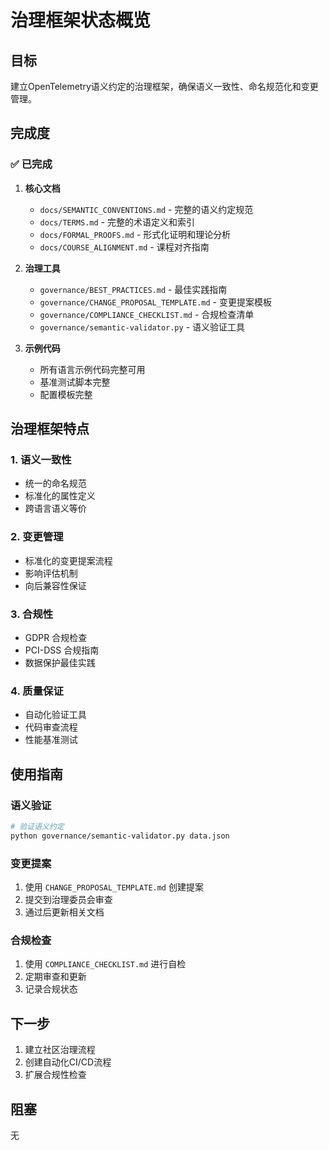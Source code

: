 # 治理框架状态概览

## 目标

建立OpenTelemetry语义约定的治理框架，确保语义一致性、命名规范化和变更管理。

## 完成度

### ✅ 已完成

1. **核心文档**
   - `docs/SEMANTIC_CONVENTIONS.md` - 完整的语义约定规范
   - `docs/TERMS.md` - 完整的术语定义和索引
   - `docs/FORMAL_PROOFS.md` - 形式化证明和理论分析
   - `docs/COURSE_ALIGNMENT.md` - 课程对齐指南

2. **治理工具**
   - `governance/BEST_PRACTICES.md` - 最佳实践指南
   - `governance/CHANGE_PROPOSAL_TEMPLATE.md` - 变更提案模板
   - `governance/COMPLIANCE_CHECKLIST.md` - 合规检查清单
   - `governance/semantic-validator.py` - 语义验证工具

3. **示例代码**
   - 所有语言示例代码完整可用
   - 基准测试脚本完整
   - 配置模板完整

## 治理框架特点

### 1. 语义一致性

- 统一的命名规范
- 标准化的属性定义
- 跨语言语义等价

### 2. 变更管理

- 标准化的变更提案流程
- 影响评估机制
- 向后兼容性保证

### 3. 合规性

- GDPR 合规检查
- PCI-DSS 合规指南
- 数据保护最佳实践

### 4. 质量保证

- 自动化验证工具
- 代码审查流程
- 性能基准测试

## 使用指南

### 语义验证

```bash
# 验证语义约定
python governance/semantic-validator.py data.json
```

### 变更提案

1. 使用 `CHANGE_PROPOSAL_TEMPLATE.md` 创建提案
2. 提交到治理委员会审查
3. 通过后更新相关文档

### 合规检查

1. 使用 `COMPLIANCE_CHECKLIST.md` 进行自检
2. 定期审查和更新
3. 记录合规状态

## 下一步

1. 建立社区治理流程
2. 创建自动化CI/CD流程
3. 扩展合规性检查

## 阻塞

无
